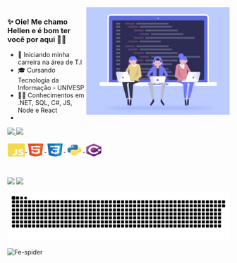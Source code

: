 <img src = "1_KlNlGjWBb0mScNgnX9Uxjw.gif" width = "325px" align = "right">

### ✨ Oie! Me chamo Hellen e é bom ter você por aqui 🌼👋

 - 🚀 Iniciando minha carreira na área de T.I
 - 🎓 Cursando Tecnologia da Informação - UNIVESP
 - 👨‍💻 Conhecimentos em .NET, SQL, C#, JS, Node e React
 -

<div>
  <a href="https://github.com/macedohc">
    <img height="170em"
      src="https://github-readme-stats.vercel.app/api?username=macedohc&show_icons=true&theme=omni&include_all_commits=true&count_private=true"/>
    <img height="170em"
      src="https://github-readme-stats.vercel.app/api/top-langs/?username=macedohc&layout=compact&langs_count=7&theme=omni"/>
</div>
<div style="display: inline_block"><br>
  <img align="center" alt="Fe-Js" height="30" width="40" src="https://raw.githubusercontent.com/devicons/devicon/master/icons/javascript/javascript-plain.svg">
  <img align="center" alt="Fe-HTML" height="30" width="40" src="https://raw.githubusercontent.com/devicons/devicon/master/icons/html5/html5-original.svg">
  <img align="center" alt="Fe-CSS" height="30" width="40" src="https://raw.githubusercontent.com/devicons/devicon/master/icons/css3/css3-original.svg">
  <img align="center" alt="Fe-Python" height="30" width="40" src="https://raw.githubusercontent.com/devicons/devicon/master/icons/python/python-original.svg">
  <img align="center" alt="Fe-Csharp" height="30" width="40" src="https://raw.githubusercontent.com/devicons/devicon/master/icons/csharp/csharp-original.svg">
   <br></br>
</div>
  
  ##
  
  <div> 
  <a href = "mailto:felipegabresende@gmail.com"><img src="https://img.shields.io/badge/Gmail-D14836?style=for-the-badge&logo=gmail&logoColor=white" target="_blank"></a>
  <a href="https://www.linkedin.com/in/felipe-gabriell/-45875016a" target="_blank"><img src="https://img.shields.io/badge/-LinkedIn-%230077B5?style=for-the-badge&logo=linkedin&logoColor=white" target="_blank"></a> 
 
  ![Snake animation](https://github.com/Fe-grr/Fe-grr/blob/output/github-contribution-grid-snake.svg)
 
</div>
  
  <div>
    <img align="center" alt="Fe-spider" height="250" width="300" src="https://media2.giphy.com/media/tUQqF6Ct1u7EQ/giphy.gif?cid=790b7611ed11f2f4e5d8687a2aacf1a52998b0944dffcfe5&amp;rid=giphy.gif&amp;ct=g">

  </div>
